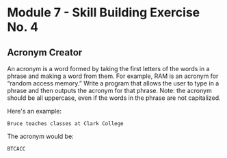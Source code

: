 # Module 7 - Skill Building Exercise No. 4

## Acronym Creator

An acronym is a word formed by taking the first letters of the words in a phrase and making a word from them. For example, RAM is an acronym for “random access memory.” Write a program that allows the user to type in a phrase and then outputs the acronym for that phrase. Note: the acronym should be all uppercase, even if the words in the phrase are not capitalized.

Here's an example:

```Bruce teaches classes at Clark College```

The acronym would be:

```BTCACC```